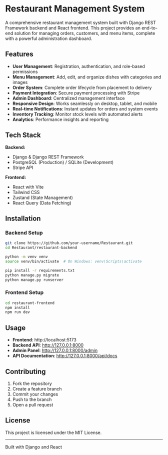 # Restaurant Management System

A comprehensive restaurant management system built with Django REST Framework backend and React frontend. This project provides an end-to-end solution for managing orders, customers, and menu items, complete with a powerful administration dashboard.

## Features

- **User Management**: Registration, authentication, and role-based permissions
- **Menu Management**: Add, edit, and organize dishes with categories and images
- **Order System**: Complete order lifecycle from placement to delivery
- **Payment Integration**: Secure payment processing with Stripe
- **Admin Dashboard**: Centralized management interface
- **Responsive Design**: Works seamlessly on desktop, tablet, and mobile
- **Real-time Notifications**: Instant updates for orders and system events
- **Inventory Tracking**: Monitor stock levels with automated alerts
- **Analytics**: Performance insights and reporting

## Tech Stack

**Backend:**
- Django & Django REST Framework
- PostgreSQL (Production) / SQLite (Development)
- Stripe API

**Frontend:**
- React with Vite
- Tailwind CSS
- Zustand (State Management)
- React Query (Data Fetching)

## Installation

### Backend Setup

```bash
git clone https://github.com/your-username/Restaurant.git
cd Restaurant/restaurant-backend

python -m venv venv
source venv/bin/activate  # On Windows: venv\Scripts\activate

pip install -r requirements.txt
python manage.py migrate
python manage.py runserver
```

### Frontend Setup

```bash
cd restaurant-frontend
npm install
npm run dev
```

## Usage

- **Frontend**: http://localhost:5173
- **Backend API**: http://127.0.0.1:8000
- **Admin Panel**: http://127.0.0.1:8000/admin
- **API Documentation**: http://127.0.0.1:8000/api/docs


## Contributing

1. Fork the repository
2. Create a feature branch
3. Commit your changes
4. Push to the branch
5. Open a pull request

## License

This project is licensed under the MIT License.

---

Built with Django and React
